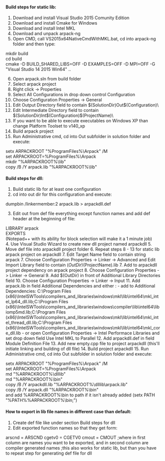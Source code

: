 #### Build steps for static lib:

1. Download and install Visual Studio 2015 Comunity Edition
2. Download and install Cmake for Windows
3. Download and install Intel MKL
4. Download and unpack arpack-ng
5. Open CMD, call VS2015x64NativeCmdWithMKL.bat, cd into arpack-ng folder and then type:

  mkdir build  
  cd build  
  cmake -D BUILD_SHARED_LIBS=OFF -D EXAMPLES=OFF -D MPI=OFF -G "Visual Studio 14 2015 Win64" ..  

6. Open arpack.sln from build folder
7. Select arpack project
8. Right click -> Properties
9. Select All Configurations in drop down control Configuration
10. Choose Configuration Properties -> General
11. Edit Output Directory field to contain $(SolutionDir)Out\$(Configuration)\
12. Edit Intermediate Directory field to contain $(SolutionDir)Int\$(Configuration)\$(ProjectName)\
13. If you want to be able to execute executables on Windows XP than change Platform Toolset to v140_xp
14. Build arpack project  
15. Run Administrative cmd, cd into Out subfolder in solution folder and execute:
    
  setx ARPACKROOT "%ProgramFiles%\Arpack" /M  
  set ARPACKROOT=%ProgramFiles%\Arpack  
  mkdir "%ARPACKROOT%\lib"  
  copy /B /Y arpack.lib "%ARPACKROOT%\lib"  


#### Build steps for dll:
1. Build static lib for at least one configuration
2. cd into out dir for this configuration and execute:

  dumpbin /linkermember:2 arpack.lib > arpackdll.def  
  
3. Edit out from def file everything except function names and add def header at the beginning of file:

  LIBRARY arpack  
  EXPORTS      
  (Notepad++ with its ability for block selection will make it a 1 minute job)  
4. Use Visual Studio Wizard to create new dll project named arpackdll
5. Move def file into arpackdll project folder
6. Repeat steps 8 - 13 for static lib arpack project on arpackdll
7. Edit Target Name field to contain string arpack
7. Choose Configuration Properties -> Linker -> Advanced and Edit Import Library field to contain $(OutDir)$(ProjectName).lib
7. Add to arpackdll project dependency on arpack project
8. Choose Configuration Properties -> Linker -> General
9. Add $(OutDir) in front of Additional Library Directories field
10. Choose Configuration Properties -> Linker -> Input
11. Add arpack.lib in field Additional Dependencies and either :
	- add to Additional Dependencies: C:\Program Files (x86)\IntelSWTools\compilers_and_libraries\windows\mkl\lib\intel64\mkl_intel_lp64_dll.lib;C:\Program Files (x86)\IntelSWTools\compilers_and_libraries\windows\compiler\lib\intel64\libiomp5md.lib;C:\Program Files (x86)\IntelSWTools\compilers_and_libraries\windows\mkl\lib\intel64\mkl_intel_thread_dll.lib;C:\Program Files (x86)\IntelSWTools\compilers_and_libraries\windows\mkl\lib\intel64\mkl_core_dll.lib
	- or open Configuration Properties -> Intel Performace Libraries and set drop down field Use Intel MKL to Parallel
12. Add arpackdll.def in field Module Definition File
13. Add new empty.cpp file to project arpackdll (this'll initiate linking and building of dll file)
14. Build project arpackdll
15. Run Administrative cmd, cd into Out subfolder in solution folder and execute:
    
  setx ARPACKROOT "%ProgramFiles%\Arpack" /M  
  set ARPACKROOT=%ProgramFiles%\Arpack  
  md "%ARPACKROOT%\dlllib"  
  md "%ARPACKROOT%\bin"  
  copy /B /Y arpackdll.lib "%ARPACKROOT%\dlllib\arpack.lib"  
  copy /B /Y arpack.dll "%ARPACKROOT%\bin"  
  and add %ARPACKROOT%\bin to path if it isn't already added (setx PATH "%PATH%%ARPACKROOT%\bin;")  

#### How to export in lib file names in different case than default:
1. Create def file like under section Build steps for dll
2. Edit exported function names so that they get form:

  arscnd  = ARSCND
  cgetv0  = CGETV0
  cmout  = CMOUT
  ;where in first column are names you want to be exported, and in second column are compiler generated names
  ;this also works for static lib, but than you have to repeat step for generating def file for dll